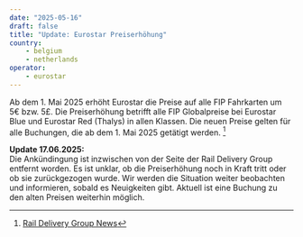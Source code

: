 ```yaml
---
date: "2025-05-16"
draft: false
title: "Update: Eurostar Preiserhöhung"
country:
    - belgium
    - netherlands
operator:
    - eurostar
---
```


Ab dem 1. Mai 2025 erhöht Eurostar die Preise auf alle FIP Fahrkarten um 5€ bzw. 5£. Die Preiserhöhung betrifft alle FIP Globalpreise bei Eurostar Blue und Eurostar Red (Thalys) in allen Klassen. Die neuen Preise gelten für alle Buchungen, die ab dem 1. Mai 2025 getätigt werden. [^1]

**Update 17.06.2025:** \
Die Ankündingung ist inzwischen von der Seite der Rail Delivery Group entfernt worden. Es ist unklar, ob die Preiserhöhung noch in Kraft tritt oder ob sie zurückgezogen wurde. Wir werden die Situation weiter beobachten und informieren, sobald es Neuigkeiten gibt. Aktuell ist eine Buchung zu den alten Preisen weiterhin möglich.

[^1]: [Rail Delivery Group News](https://www.raildeliverygroup.com/rst/stop-press.html#Surchares)
